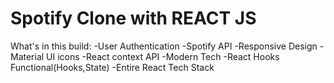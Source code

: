 # Spotify Clone with REACT JS

What's in this build:
-User Authentication
-Spotify API
-Responsive Design
-Material UI icons
-React context API
-Modern Tech
-React Hooks Functional(Hooks,State)
-Entire React Tech Stack
